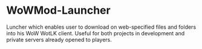 # WoWMod-Launcher
Luncher which enables user to download on web-specified files and folders into his WoW WotLK client. Useful for both projects in development and private servers already opened to players.
